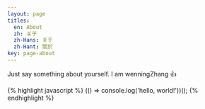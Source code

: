 ```yaml
---
layout: page
titles:
  en: About
  zh: 关于
  zh-Hans: 关于
  zh-Hant: 關於
key: page-about
---
```


Just say something about yourself. I am wenningZhang :+1:

{% highlight javascript %}
  (() => console.log('hello, world!'))();
{% endhighlight %}
